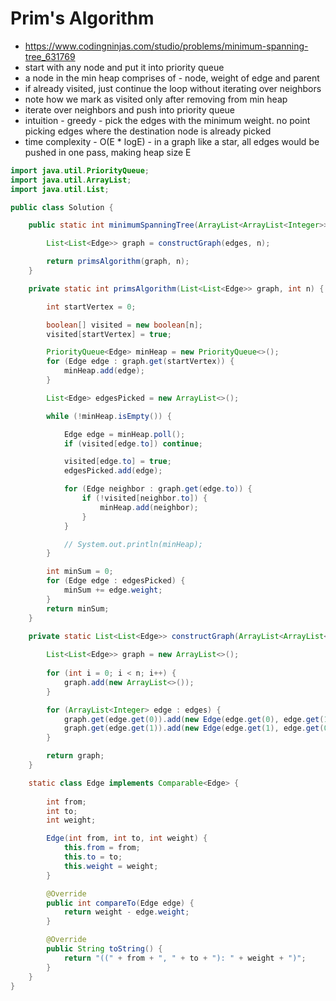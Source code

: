 # Prim's Algorithm

- https://www.codingninjas.com/studio/problems/minimum-spanning-tree_631769
- start with any node and put it into priority queue
- a node in the min heap comprises of - node, weight of edge and parent
- if already visited, just continue the loop without iterating over neighbors
- note how we mark as visited only after removing from min heap
- iterate over neighbors and push into priority queue
- intuition - greedy - pick the edges with the minimum weight. no point picking edges where the destination node is already picked
- time complexity - O(E * logE) - in a graph like a star, all edges would be pushed in one pass, making heap size E

```java
import java.util.PriorityQueue;
import java.util.ArrayList;
import java.util.List;

public class Solution {

	public static int minimumSpanningTree(ArrayList<ArrayList<Integer>> edges, int n) {

		List<List<Edge>> graph = constructGraph(edges, n);

		return primsAlgorithm(graph, n);
	}

	private static int primsAlgorithm(List<List<Edge>> graph, int n) {

		int startVertex = 0;

		boolean[] visited = new boolean[n];
		visited[startVertex] = true;

		PriorityQueue<Edge> minHeap = new PriorityQueue<>();
		for (Edge edge : graph.get(startVertex)) {
			minHeap.add(edge);
		}

		List<Edge> edgesPicked = new ArrayList<>();

		while (!minHeap.isEmpty()) {

			Edge edge = minHeap.poll();
			if (visited[edge.to]) continue;

			visited[edge.to] = true;
			edgesPicked.add(edge);

			for (Edge neighbor : graph.get(edge.to)) {
				if (!visited[neighbor.to]) {
					minHeap.add(neighbor);
				}
			}

			// System.out.println(minHeap);
		}

		int minSum = 0;
		for (Edge edge : edgesPicked) {
			minSum += edge.weight;
		}
		return minSum;
	}

	private static List<List<Edge>> constructGraph(ArrayList<ArrayList<Integer>> edges, int n) {
		
		List<List<Edge>> graph = new ArrayList<>();
		
		for (int i = 0; i < n; i++) {
			graph.add(new ArrayList<>());
		}

		for (ArrayList<Integer> edge : edges) {
			graph.get(edge.get(0)).add(new Edge(edge.get(0), edge.get(1), edge.get(2)));
			graph.get(edge.get(1)).add(new Edge(edge.get(1), edge.get(0), edge.get(2)));
		}

		return graph;
	}

	static class Edge implements Comparable<Edge> {
		
		int from;
		int to;
		int weight;

		Edge(int from, int to, int weight) {
			this.from = from;
			this.to = to;
			this.weight = weight;
		}

		@Override
		public int compareTo(Edge edge) {
			return weight - edge.weight;
		}

		@Override
		public String toString() {
			return "((" + from + ", " + to + "): " + weight + ")";
		}
	}
}
```
